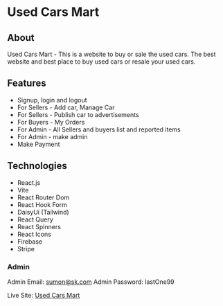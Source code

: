 # Used Cars Mart
## About
Used Cars Mart - This is a website to buy or sale the used cars. The best website and best place to buy used cars or resale your used cars.

## Features
* Signup, login and logout
* For Sellers - Add car, Manage Car
* For Sellers - Publish car to advertisements
* For Buyers - My Orders
* For Admin - All Sellers and buyers list and reported items
* For Admin - make admin
* Make Payment

## Technologies
* React.js
* Vite
* React Router Dom
* React Hook Form
* DaisyUi (Tailwind)
* React Query
* React Spinners
* React Icons
* Firebase
* Stripe

### Admin
Admin Email: sumon@sk.com
Admin Password: lastOne99

Live Site: [Used Cars Mart](https://used-cars-mart.web.app/)